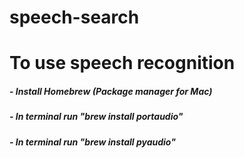# speech-search

# To use speech recognition

##### - Install Homebrew (Package manager for Mac)
##### - In terminal run "brew install portaudio"
##### - In terminal run "brew install pyaudio"
